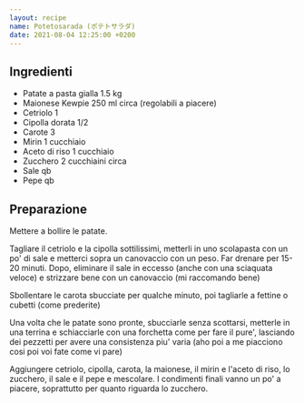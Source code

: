 ```yaml
---
layout: recipe
name: Potetosarada (ポテトサラダ)
date: 2021-08-04 12:25:00 +0200
---
```


## Ingredienti

- Patate a pasta gialla 1.5 kg
- Maionese Kewpie 250 ml circa (regolabili a piacere)
- Cetriolo 1
- Cipolla dorata 1/2
- Carote 3
- Mirin 1 cucchiaio
- Aceto di riso 1 cucchiaio
- Zucchero 2 cucchiaini circa
- Sale qb
- Pepe qb

## Preparazione

Mettere a bollire le patate.

Tagliare il cetriolo e la cipolla sottilissimi, metterli in uno scolapasta con un po' di sale e metterci sopra un canovaccio con un peso. Far drenare per 15-20 minuti. Dopo, eliminare il sale in eccesso (anche con una sciaquata veloce) e strizzare bene con un canovaccio (mi raccomando bene)

Sbollentare le carota sbucciate per qualche minuto, poi tagliarle a fettine o cubetti (come prederite)

Una volta che le patate sono pronte, sbucciarle senza scottarsi, metterle in una terrina e schiacciarle con una forchetta come per fare il pure', lasciando dei pezzetti per avere una consistenza piu' varia (aho poi a me piacciono cosi poi voi fate come vi pare)

Aggiungere cetriolo, cipolla, carota, la maionese, il mirin e l'aceto di riso, lo zucchero, il sale e il pepe e mescolare. I condimenti finali vanno un po' a piacere, soprattutto per quanto riguarda lo zucchero.



